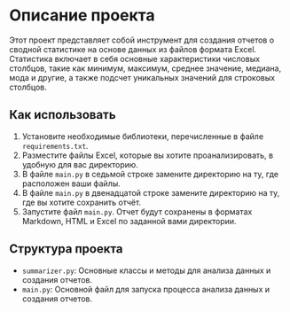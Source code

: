 # Описание проекта

Этот проект представляет собой инструмент для создания отчетов о сводной статистике на основе данных из файлов формата Excel. Статистика включает в себя основные характеристики числовых столбцов, такие как минимум, максимум, среднее значение, медиана, мода и другие, а также подсчет уникальных значений для строковых столбцов.

## Как использовать

1. Установите необходимые библиотеки, перечисленные в файле `requirements.txt`.
2. Разместите файлы Excel, которые вы хотите проанализировать, в удобную для вас директорию.
3. В файле `main.py` в седьмой строке замените директорию на ту, где расположен ваши файлы.
4. В файле `main.py` в двенадцатой строке замените директорию на ту, где вы хотите сохранить отчёт.
5. Запустите файл `main.py`. Отчет будут сохранены в форматах Markdown, HTML и Excel по заданной вами директории.

## Структура проекта

- `summarizer.py`: Основные классы и методы для анализа данных и создания отчетов.
- `main.py`: Основной файл для запуска процесса анализа данных и создания отчетов.
